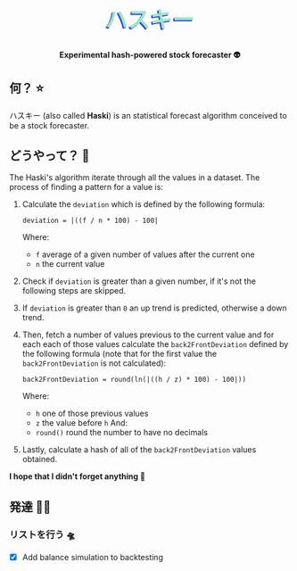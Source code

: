 <h1 style="color:#99E7C8;text-shadow: -2px 2px #2E37D1;font-size:40px", align="center">ハスキー</h1>

<h4 align="center">Experimental hash-powered stock forecaster 👽</h4>

## <a name="what"></a>何？ ⭐️
ハスキー (also called **Haski**) is an statistical forecast algorithm conceived to be a stock forecaster.

## <a name="how"></a>どうやって？ 🚀
The Haski's algorithm iterate through all the values in a dataset. The process of finding a pattern for a value is:
1. Calculate the `deviation` which is defined by the following formula:
    ```
    deviation = |((f / n * 100) - 100|
    ```

    Where:
   - `f` average of a given number of values after the current one
   - `n` the current value
2. Check if `deviation` is greater than a given number, if it's not the following steps are skipped.
3. If `deviation` is greater than `0` an up trend is predicted, otherwise a down trend.
4. Then, fetch a number of values previous to the current value and for each each of those values calculate the `back2FrontDeviation` defined by the following formula (note that for the first value the `back2FrontDeviation` is not calculated):
    ```
    back2FrontDeviation = round(ln(|((h / z) * 100) - 100|))
    ```

    Where:
   - `h` one of those previous values
   - `z` the value before `h`
    And:
   - `round()` round the number to have no decimals
5. Lastly, calculate a hash of all of the `back2FrontDeviation` values obtained.

**I hope that I didn't forget anything 🥲**
## <a name="development"></a>発達 🧑‍💻
### <a name="developmentTODO"></a>リストを行う 🛸
- [x] Add balance simulation to backtesting